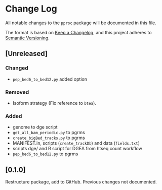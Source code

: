 # Change Log
All notable changes to the `pproc` package will be documented in this file.

The format is based on [Keep a Changelog](http://keepachangelog.com/), 
and this project adheres to [Semantic Versioning](http://semver.org/).

## [Unreleased]

### Changed
- `pep_bed6_to_bed12.py` added option

### Removed
- Isoform strategy (Fix reference to `btea`).

### Added
- genome to dge script
- `get_all_bam_periodic.py` to pgrms
- `create_bigBed_tracks.py` to pgrms
- MANIFEST.in, scripts (`create_trackDb`) and data (`fields.txt`)
- scripts dge/ and R script for DGEA from htseq count workflow
- `pep_bed6_to_bed12.py` to pgrms

## [0.1.0]

Restructure package, add to GitHub. Previous changes not documented.
